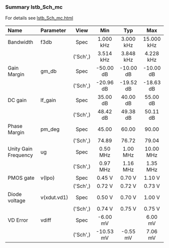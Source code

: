 ### Summary lstb_Sch_mc

For details see <a href='lstb_Sch_mc.html'>lstb_Sch_mc.html</a>

|**Name**|**Parameter**|**View**|**Min** | **Typ** | **Max**|
|:---|:---|:---:|:---:|:---:|:---:|
|Bandwidth|f3db | Spec | 1.000 kHz | 3.000 kHz | 15.000 kHz |
| | | ('Sch',)|3.514 kHz | 3.848 kHz | 4.228 kHz |
|Gain Margin|gm\_db | Spec | -50.00 dB | -10.00 dB | -10.00 dB |
| | | ('Sch',)|-20.96 dB | -19.52 dB | -18.63 dB |
|DC gain|lf\_gain | Spec | 35.00 dB | 40.00 dB | 55.00 dB |
| | | ('Sch',)|48.42 dB | 49.38 dB | 50.11 dB |
|Phase Margin|pm\_deg | Spec | 45.00  | 60.00  | 90.00  |
| | | ('Sch',)|74.89  | 76.72  | 79.04  |
|Unity Gain Frequency|ug | Spec | 0.50 MHz | 1.00 MHz | 10.00 MHz |
| | | ('Sch',)|0.97 MHz | 1.16 MHz | 1.35 MHz |
|PMOS gate|v(lpo) | Spec | 0.45 V | 0.70 V | 1.10 V |
| | | ('Sch',)|0.72 V | 0.72 V | 0.73 V |
|Diode voltage|v(xdut.vd1) | Spec | 0.50 V | 0.70 V | 1.00 V |
| | | ('Sch',)|0.74 V | 0.75 V | 0.75 V |
|VD Error|vdiff | Spec | -6.00 mV |  | 6.00 mV |
| | | ('Sch',)|-10.53 mV | -0.55 mV | 7.06 mV |
